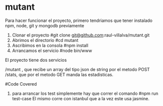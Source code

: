# mutant

Para hacer funcionar el proyecto, primero tendriamos que tener instalado npm, node, git y mongodb previamente

1) Clonar el proyecto #git clone git@github.com:raul-villalva/mutant.git
2) Abrimos el directorio #cd mutant
3) Ascribimos en la consola #npm install 
4) Arrancamos el servicio #node bin/www

El proyecto tiene dos servicios

/mutant , que recibe un array del tipo json de string por el metodo POST
/stats, que por el metodo GET manda las estadisticas.


#Code Covered

1) para arrancar los test simplemente hay que correr el comando #npm run test-case
El mismo corre con istanbul que a la vez este usa jasmine.
